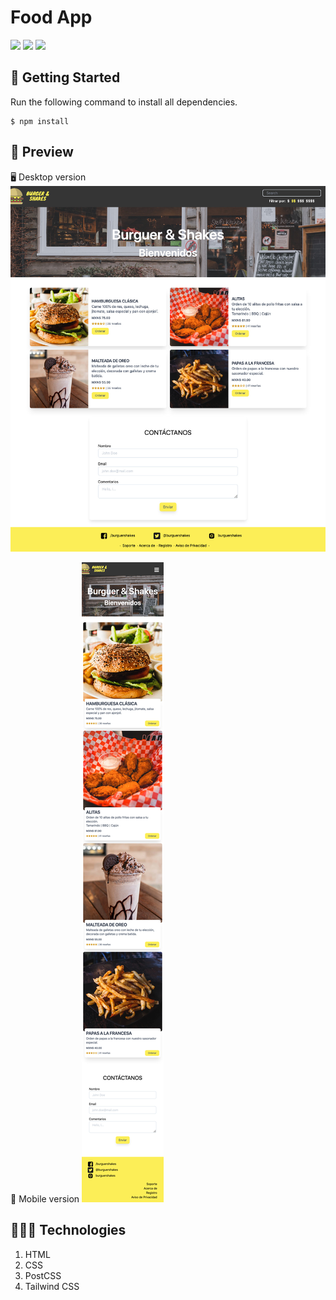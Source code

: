 # Food App
![](https://img.shields.io/github/license/alexcamachogz/food-app?style=for-the-badge)
![](https://img.shields.io/github/stars/alexcamachogz/food-app?style=for-the-badge)
![](https://img.shields.io/github/forks/alexcamachogz/food-app?style=for-the-badge)

## 🚀 Getting Started

Run the following command to install all dependencies.
```
$ npm install
```

## 🎨 Preview
🖥 Desktop version
![](public/images/preview/Desktop.jpg)

📱 Mobile version
![](public/images/preview/Mobile.jpg)

## 👩🏻‍💻 Technologies
1. HTML
2. CSS
3. PostCSS
4. Tailwind CSS